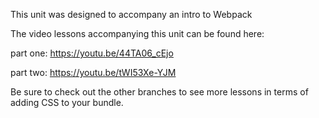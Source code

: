 This unit was designed to accompany an intro to Webpack

The video lessons accompanying this unit can be found here: 

part one:
https://youtu.be/44TA06_cEjo

part two:
https://youtu.be/tWI53Xe-YJM



Be sure to check out the other branches to see more lessons in terms of adding CSS to your bundle. 
